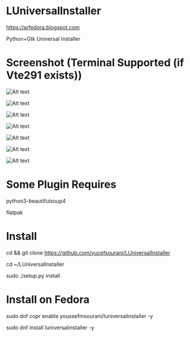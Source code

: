 # LUniversalInstaller
https://arfedora.blogspot.com

Python+Gtk  Universal Installer



# Screenshot (Terminal Supported (if Vte291 exists))

![Alt text](https://raw.githubusercontent.com/yucefsourani/LUniversalInstaller/master/Screenshot/0.png "Screenshot")


![Alt text](https://raw.githubusercontent.com/yucefsourani/LUniversalInstaller/master/Screenshot/1.png "Screenshot")


![Alt text](https://raw.githubusercontent.com/yucefsourani/LUniversalInstaller/master/Screenshot/2.png "Screenshot")


![Alt text](https://raw.githubusercontent.com/yucefsourani/LUniversalInstaller/master/Screenshot/3.png "Screenshot")


![Alt text](https://raw.githubusercontent.com/yucefsourani/LUniversalInstaller/master/Screenshot/4.png "Screenshot")


![Alt text](https://raw.githubusercontent.com/yucefsourani/LUniversalInstaller/master/Screenshot/5.png "Screenshot")


![Alt text](https://raw.githubusercontent.com/yucefsourani/LUniversalInstaller/master/Screenshot/6.png "Screenshot")





# Some Plugin Requires

python3-beautifulsoup4

flatpak


# Install 

cd && git clone https://github.com/yucefsourani/LUniversalInstaller

cd ~/LUniversalInstaller

sudo ./setup.py install


# Install on Fedora

 sudo dnf copr enable youssefmsourani/luniversalinstaller -y
 
 sudo dnf install luniversalinstaller -y

